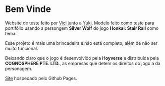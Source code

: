 <h1>Bem Vinde</h1>

Website de teste feito por [Vici](https://www.behance.net/vici83) junto a [Yuki](https://www.behance.net/RafaYuki). Modelo feito como teste para portifólio usando a persongem **Silver Wolf** do jogo **Honkai: Stair Rail** como tema.

Esse projeto é mais uma brincadeira e não está completo, além de não ser muito funcional.

Deixando claro que o jogo é desenvolvido pela **Hoyverse** e distribuída pela **COGNOSPHERE PTE. LTD.**, as empresas que detem os direitos do jogo a da personagem.

[Site](https://vicinaldo83.github.io/kinga/) hospedado pelo Github Pages.
